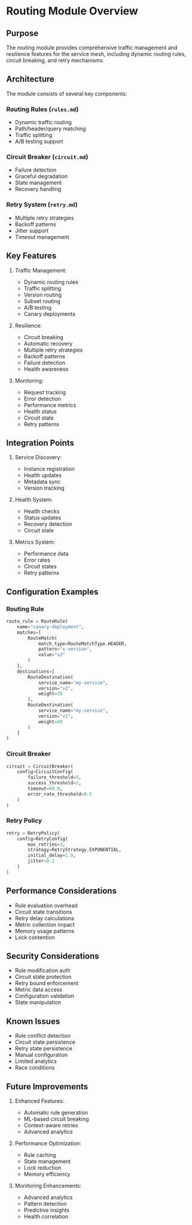 # Routing Module Overview

## Purpose

The routing module provides comprehensive traffic management and resilience features for the service mesh, including dynamic routing rules, circuit breaking, and retry mechanisms.

## Architecture

The module consists of several key components:

### Routing Rules (`rules.md`)

- Dynamic traffic routing
- Path/header/query matching
- Traffic splitting
- A/B testing support

### Circuit Breaker (`circuit.md`)

- Failure detection
- Graceful degradation
- State management
- Recovery handling

### Retry System (`retry.md`)

- Multiple retry strategies
- Backoff patterns
- Jitter support
- Timeout management

## Key Features

1. Traffic Management:

   - Dynamic routing rules
   - Traffic splitting
   - Version routing
   - Subset routing
   - A/B testing
   - Canary deployments

2. Resilience:

   - Circuit breaking
   - Automatic recovery
   - Multiple retry strategies
   - Backoff patterns
   - Failure detection
   - Health awareness

3. Monitoring:
   - Request tracking
   - Error detection
   - Performance metrics
   - Health status
   - Circuit state
   - Retry patterns

## Integration Points

1. Service Discovery:

   - Instance registration
   - Health updates
   - Metadata sync
   - Version tracking

2. Health System:

   - Health checks
   - Status updates
   - Recovery detection
   - Circuit state

3. Metrics System:
   - Performance data
   - Error rates
   - Circuit states
   - Retry patterns

## Configuration Examples

### Routing Rule

```python
route_rule = RouteRule(
    name="canary-deployment",
    matches=[
        RouteMatch(
            match_type=RouteMatchType.HEADER,
            pattern="x-version",
            value="v2"
        )
    ],
    destinations=[
        RouteDestination(
            service_name="my-service",
            version="v2",
            weight=20
        ),
        RouteDestination(
            service_name="my-service",
            version="v1",
            weight=80
        )
    ]
)
```

### Circuit Breaker

```python
circuit = CircuitBreaker(
    config=CircuitConfig(
        failure_threshold=5,
        success_threshold=2,
        timeout=60.0,
        error_rate_threshold=0.5
    )
)
```

### Retry Policy

```python
retry = RetryPolicy(
    config=RetryConfig(
        max_retries=3,
        strategy=RetryStrategy.EXPONENTIAL,
        initial_delay=1.0,
        jitter=0.1
    )
)
```

## Performance Considerations

- Rule evaluation overhead
- Circuit state transitions
- Retry delay calculations
- Metric collection impact
- Memory usage patterns
- Lock contention

## Security Considerations

- Rule modification auth
- Circuit state protection
- Retry bound enforcement
- Metric data access
- Configuration validation
- State manipulation

## Known Issues

- Rule conflict detection
- Circuit state persistence
- Retry state persistence
- Manual configuration
- Limited analytics
- Race conditions

## Future Improvements

1. Enhanced Features:

   - Automatic rule generation
   - ML-based circuit breaking
   - Context-aware retries
   - Advanced analytics

2. Performance Optimization:

   - Rule caching
   - State management
   - Lock reduction
   - Memory efficiency

3. Monitoring Enhancements:
   - Advanced analytics
   - Pattern detection
   - Predictive insights
   - Health correlation
